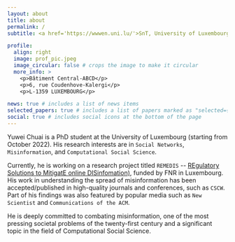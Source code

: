 ```yaml
---
layout: about
title: about
permalink: /
subtitle: <a href='https://wwwen.uni.lu/'>SnT, University of Luxembourg</a>. Luxembourg.

profile:
  align: right
  image: prof_pic.jpeg
  image_circular: false # crops the image to make it circular
  more_info: >
    <p>Bâtiment Central-ABCD</p>
    <p>6, rue Coudenhove-Kalergi</p>
    <p>L-1359 LUXEMBOURG</p>

news: true # includes a list of news items
selected_papers: true # includes a list of papers marked as "selected={true}"
social: true # includes social icons at the bottom of the page
---
```


Yuwei Chuai is a PhD student at the University of Luxembourg (starting from October 2022). His research interests are in `Social Networks`, `Misinformation`, and `Computational Social Science`. 

Currently, he is working on a research project titled `REMEDIS` -- [REgulatory Solutions to MitigatE online DISinfomation)](https://projectremedis.wordpress.com/), funded by FNR in Luxembourg. His work in understanding the spread of misinformation has been accepted/published in high-quality journals and conferences, such as `CSCW`. Part of his findings was also featured by popular media such as `New Scientist` and `Communications of the ACM`.

He is deeply committed to combating misinformation, one of the most pressing societal problems of the twenty-first century and a significant topic in the field of Computational Social Science.